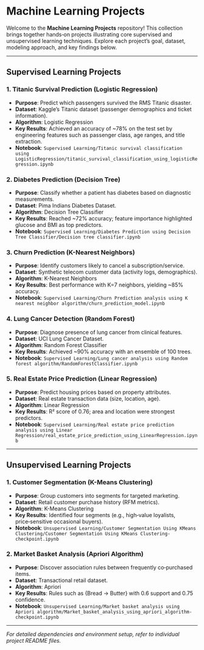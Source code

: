 # Machine Learning Projects

Welcome to the **Machine Learning Projects** repository! This collection brings together hands‑on projects illustrating core supervised and unsupervised learning techniques. Explore each project’s goal, dataset, modeling approach, and key findings below.

---

## Supervised Learning Projects

### 1. Titanic Survival Prediction (Logistic Regression)
- **Purpose**: Predict which passengers survived the RMS Titanic disaster.
- **Dataset**: Kaggle’s Titanic dataset (passenger demographics and ticket information).
- **Algorithm**: Logistic Regression
- **Key Results**: Achieved an accuracy of ~78% on the test set by engineering features such as passenger class, age ranges, and title extraction.
- **Notebook**: `Supervised Learning/Titanic survival classification using LogisticRegression/titanic_survival_classification_using_logisticRegression.ipynb`

### 2. Diabetes Prediction (Decision Tree)
- **Purpose**: Classify whether a patient has diabetes based on diagnostic measurements.
- **Dataset**: Pima Indians Diabetes Dataset.
- **Algorithm**: Decision Tree Classifier
- **Key Results**: Reached ~72% accuracy; feature importance highlighted glucose and BMI as top predictors.
- **Notebook**: `Supervised Learning/Diabetes Prediction using Decision Tree Classifier/Decision tree classifier.ipynb`

### 3. Churn Prediction (K-Nearest Neighbors)
- **Purpose**: Identify customers likely to cancel a subscription/service.
- **Dataset**: Synthetic telecom customer data (activity logs, demographics).
- **Algorithm**: K-Nearest Neighbors
- **Key Results**: Best performance with K=7 neighbors, yielding ~85% accuracy.
- **Notebook**: `Supervised Learning/Churn Prediction analysis using K nearest neighbor algorithm/churn_prediction_model.ipynb`

### 4. Lung Cancer Detection (Random Forest)
- **Purpose**: Diagnose presence of lung cancer from clinical features.
- **Dataset**: UCI Lung Cancer Dataset.
- **Algorithm**: Random Forest Classifier
- **Key Results**: Achieved ~90% accuracy with an ensemble of 100 trees.
- **Notebook**: `Supervised Learning/Lung cancer analysis using Random forest algorithm/RandomForestClassifier.ipynb`

### 5. Real Estate Price Prediction (Linear Regression)
- **Purpose**: Predict housing prices based on property attributes.
- **Dataset**: Real estate transaction data (size, location, age).
- **Algorithm**: Linear Regression
- **Key Results**: R² score of 0.76; area and location were strongest predictors.
- **Notebook**: `Supervised Learning/Real estate price prediction analysis using Linear Regression/real_estate_price_prediction_using_LinearRegression.ipynb`

---

## Unsupervised Learning Projects

### 1. Customer Segmentation (K-Means Clustering)
- **Purpose**: Group customers into segments for targeted marketing.
- **Dataset**: Retail customer purchase history (RFM metrics).
- **Algorithm**: K-Means Clustering
- **Key Results**: Identified four segments (e.g., high‑value loyalists, price‑sensitive occasional buyers).
- **Notebook**: `Unsupervised Learning/Customer Segmentation Using KMeans Clustering/Customer Segmentation Using KMeans Clustering-checkpoint.ipynb`

### 2. Market Basket Analysis (Apriori Algorithm)
- **Purpose**: Discover association rules between frequently co‑purchased items.
- **Dataset**: Transactional retail dataset.
- **Algorithm**: Apriori
- **Key Results**: Rules such as {Bread → Butter} with 0.6 support and 0.75 confidence.
- **Notebook**: `Unsupervised Learning/Market basket analysis using Apriori algorithm/Market_basket_analysis_using_apriori_algorithm-checkpoint.ipynb`

---

_For detailed dependencies and environment setup, refer to individual project README files._  
